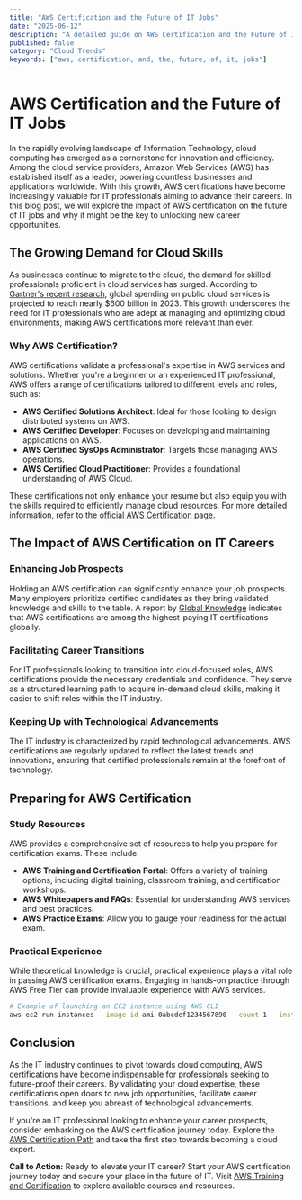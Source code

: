 ```yaml
---
title: "AWS Certification and the Future of IT Jobs"
date: "2025-06-12"
description: "A detailed guide on AWS Certification and the Future of IT Jobs"
published: false
category: "Cloud Trends"
keywords: ["aws, certification, and, the, future, of, it, jobs"]
---
```


# AWS Certification and the Future of IT Jobs

In the rapidly evolving landscape of Information Technology, cloud computing has emerged as a cornerstone for innovation and efficiency. Among the cloud service providers, Amazon Web Services (AWS) has established itself as a leader, powering countless businesses and applications worldwide. With this growth, AWS certifications have become increasingly valuable for IT professionals aiming to advance their careers. In this blog post, we will explore the impact of AWS certification on the future of IT jobs and why it might be the key to unlocking new career opportunities.

## The Growing Demand for Cloud Skills

As businesses continue to migrate to the cloud, the demand for skilled professionals proficient in cloud services has surged. According to [Gartner's recent research](https://www.gartner.com/en/newsroom/press-releases/2023-09-12-gartner-forecasts-worldwide-public-cloud-end-user-spending-to-reach-nearly-600-billion-dollars-in-2023), global spending on public cloud services is projected to reach nearly $600 billion in 2023. This growth underscores the need for IT professionals who are adept at managing and optimizing cloud environments, making AWS certifications more relevant than ever.

### Why AWS Certification?

AWS certifications validate a professional's expertise in AWS services and solutions. Whether you're a beginner or an experienced IT professional, AWS offers a range of certifications tailored to different levels and roles, such as:

- **AWS Certified Solutions Architect**: Ideal for those looking to design distributed systems on AWS.
- **AWS Certified Developer**: Focuses on developing and maintaining applications on AWS.
- **AWS Certified SysOps Administrator**: Targets those managing AWS operations.
- **AWS Certified Cloud Practitioner**: Provides a foundational understanding of AWS Cloud.

These certifications not only enhance your resume but also equip you with the skills required to efficiently manage cloud resources. For more detailed information, refer to the [official AWS Certification page](https://aws.amazon.com/certification/).

## The Impact of AWS Certification on IT Careers

### Enhancing Job Prospects

Holding an AWS certification can significantly enhance your job prospects. Many employers prioritize certified candidates as they bring validated knowledge and skills to the table. A report by [Global Knowledge](https://www.globalknowledge.com/us-en/resources/resource-library/white-paper/it-skills-and-salary-report/) indicates that AWS certifications are among the highest-paying IT certifications globally.

### Facilitating Career Transitions

For IT professionals looking to transition into cloud-focused roles, AWS certifications provide the necessary credentials and confidence. They serve as a structured learning path to acquire in-demand cloud skills, making it easier to shift roles within the IT industry.

### Keeping Up with Technological Advancements

The IT industry is characterized by rapid technological advancements. AWS certifications are regularly updated to reflect the latest trends and innovations, ensuring that certified professionals remain at the forefront of technology.

## Preparing for AWS Certification

### Study Resources

AWS provides a comprehensive set of resources to help you prepare for certification exams. These include:

- **AWS Training and Certification Portal**: Offers a variety of training options, including digital training, classroom training, and certification workshops.
- **AWS Whitepapers and FAQs**: Essential for understanding AWS services and best practices.
- **AWS Practice Exams**: Allow you to gauge your readiness for the actual exam.

### Practical Experience

While theoretical knowledge is crucial, practical experience plays a vital role in passing AWS certification exams. Engaging in hands-on practice through AWS Free Tier can provide invaluable experience with AWS services.

```bash
# Example of launching an EC2 instance using AWS CLI
aws ec2 run-instances --image-id ami-0abcdef1234567890 --count 1 --instance-type t2.micro --key-name MyKeyPair --tag-specifications 'ResourceType=instance,Tags=[{Key=Name,Value=MyInstance}]'
```

## Conclusion

As the IT industry continues to pivot towards cloud computing, AWS certifications have become indispensable for professionals seeking to future-proof their careers. By validating your cloud expertise, these certifications open doors to new job opportunities, facilitate career transitions, and keep you abreast of technological advancements.

If you're an IT professional looking to enhance your career prospects, consider embarking on the AWS certification journey today. Explore the [AWS Certification Path](https://aws.amazon.com/certification/) and take the first step towards becoming a cloud expert.

**Call to Action:** Ready to elevate your IT career? Start your AWS certification journey today and secure your place in the future of IT. Visit [AWS Training and Certification](https://aws.amazon.com/training/) to explore available courses and resources.